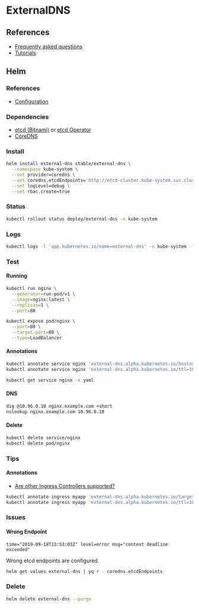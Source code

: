 # ExternalDNS

## References

- [Frequently asked questions](https://github.com/kubernetes-incubator/external-dns/blob/master/docs/faq.md#user-content-are-other-ingress-controllers-supported)
- [Tutorials](https://github.com/kubernetes-incubator/external-dns/tree/master/docs/tutorials)

## Helm

### References

- [Configuration](https://github.com/helm/charts/tree/master/stable/external-dns#configuration)

### Dependencies

- [etcd (Bitnami)](/etcd.md) or [etcd Operator](/etcd-operator.md)
- [CoreDNS](/coredns.md)

### Install

```sh
helm install external-dns stable/external-dns \
  --namespace kube-system \
  --set provider=coredns \
  --set coredns.etcdEndpoints='http://etcd-cluster.kube-system.svc.cluster.local:2379' \
  --set logLevel=debug \
  --set rbac.create=true
```

### Status

```sh
kubectl rollout status deploy/external-dns -n kube-system
```

### Logs

```sh
kubectl logs -l 'app.kubernetes.io/name=external-dns' -n kube-system -f
```

### Test

#### Running

```sh
kubectl run nginx \
  --generator=run-pod/v1 \
  --image=nginx:latest \
  --replicas=1 \
  --port=80

kubectl expose pod/nginx \
  --port=80 \
  --target-port=80 \
  --type=LoadBalancer
```

#### Annotations

```sh
kubectl annotate service nginx 'external-dns.alpha.kubernetes.io/hostname=nginx.example.com.'
kubectl annotate service nginx 'external-dns.alpha.kubernetes.io/ttl=10'
```

```sh
kubectl get service nginx -o yaml
```

#### DNS

```sh
dig @10.96.0.10 nginx.example.com +short
nslookup nginx.example.com 10.96.0.10
```

#### Delete

```sh
kubectl delete service/nginx
kubectl delete pod/nginx
```

### Tips

#### Annotations

- [Are other Ingress Controllers supported?](https://github.com/kubernetes-incubator/external-dns/blob/master/docs/faq.md#user-content-are-other-ingress-controllers-supported)

```sh
kubectl annotate ingress myapp 'external-dns.alpha.kubernetes.io/target=myapp.example.com' -n kube-monitor
kubectl annotate ingress myapp 'external-dns.alpha.kubernetes.io/ttl=10' -n kube-monitor
```

### Issues

#### Wrong Endpoint

```log
time="2019-09-18T13:53:03Z" level=error msg="context deadline exceeded"
```

Wrong etcd endpoints are configured.

```sh
helm get values external-dns | yq r - coredns.etcdEndpoints
```

### Delete

```sh
helm delete external-dns --purge
```
